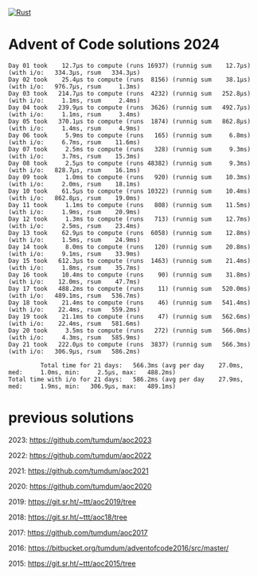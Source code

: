 [![Rust](https://github.com/tumdum/aoc2024/actions/workflows/rust.yml/badge.svg)](https://github.com/tumdum/aoc2024/actions/workflows/rust.yml)

# Advent of Code solutions 2024

```
Day 01 took    12.7µs to compute (runs 16937) (runnig sum    12.7µs) (with i/o:   334.3µs, rsum   334.3µs)
Day 02 took    25.4µs to compute (runs  8156) (runnig sum    38.1µs) (with i/o:   976.7µs, rsum     1.3ms)
Day 03 took   214.7µs to compute (runs  4232) (runnig sum   252.8µs) (with i/o:     1.1ms, rsum     2.4ms)
Day 04 took   239.9µs to compute (runs  3626) (runnig sum   492.7µs) (with i/o:     1.1ms, rsum     3.4ms)
Day 05 took   370.1µs to compute (runs  1874) (runnig sum   862.8µs) (with i/o:     1.4ms, rsum     4.9ms)
Day 06 took     5.9ms to compute (runs   165) (runnig sum     6.8ms) (with i/o:     6.7ms, rsum    11.6ms)
Day 07 took     2.5ms to compute (runs   328) (runnig sum     9.3ms) (with i/o:     3.7ms, rsum    15.3ms)
Day 08 took     2.5µs to compute (runs 48382) (runnig sum     9.3ms) (with i/o:   828.7µs, rsum    16.1ms)
Day 09 took     1.0ms to compute (runs   920) (runnig sum    10.3ms) (with i/o:     2.0ms, rsum    18.1ms)
Day 10 took    61.5µs to compute (runs 10322) (runnig sum    10.4ms) (with i/o:   862.8µs, rsum    19.0ms)
Day 11 took     1.1ms to compute (runs   808) (runnig sum    11.5ms) (with i/o:     1.9ms, rsum    20.9ms)
Day 12 took     1.3ms to compute (runs   713) (runnig sum    12.7ms) (with i/o:     2.5ms, rsum    23.4ms)
Day 13 took    62.9µs to compute (runs  6058) (runnig sum    12.8ms) (with i/o:     1.5ms, rsum    24.9ms)
Day 14 took     8.0ms to compute (runs   120) (runnig sum    20.8ms) (with i/o:     9.1ms, rsum    33.9ms)
Day 15 took   612.3µs to compute (runs  1463) (runnig sum    21.4ms) (with i/o:     1.8ms, rsum    35.7ms)
Day 16 took    10.4ms to compute (runs    90) (runnig sum    31.8ms) (with i/o:    12.0ms, rsum    47.7ms)
Day 17 took   488.2ms to compute (runs    11) (runnig sum   520.0ms) (with i/o:   489.1ms, rsum   536.7ms)
Day 18 took    21.4ms to compute (runs    46) (runnig sum   541.4ms) (with i/o:    22.4ms, rsum   559.2ms)
Day 19 took    21.1ms to compute (runs    47) (runnig sum   562.6ms) (with i/o:    22.4ms, rsum   581.6ms)
Day 20 took     3.5ms to compute (runs   272) (runnig sum   566.0ms) (with i/o:     4.3ms, rsum   585.9ms)
Day 21 took   222.0µs to compute (runs  3837) (runnig sum   566.3ms) (with i/o:   306.9µs, rsum   586.2ms)

         Total time for 21 days:   566.3ms (avg per day    27.0ms, med:     1.0ms, min:     2.5µs, max:   488.2ms)
Total time with i/o for 21 days:   586.2ms (avg per day    27.9ms, med:     1.9ms, min:   306.9µs, max:   489.1ms)
```

# previous solutions

2023: https://github.com/tumdum/aoc2023

2022: https://github.com/tumdum/aoc2022

2021: https://github.com/tumdum/aoc2021

2020: https://github.com/tumdum/aoc2020

2019: https://git.sr.ht/~ttt/aoc2019/tree

2018: https://git.sr.ht/~ttt/aoc18/tree

2017: https://github.com/tumdum/aoc2017

2016: https://bitbucket.org/tumdum/adventofcode2016/src/master/

2015: https://git.sr.ht/~ttt/aoc2015/tree
